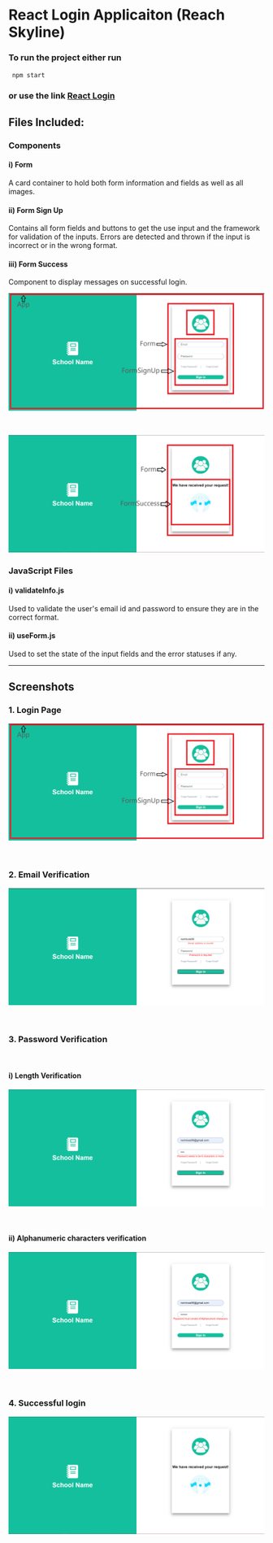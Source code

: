 # React Login Applicaiton (Reach Skyline)

 ### To run the project either run
     npm start
 ### or use the link <a href="https://friendly-galileo-ce9f46.netlify.app/" target="_blank">React Login</a>

## Files Included:
  ### Components

  #### i) Form
  A card container to hold both form information and fields as well as all images. 

  #### ii) Form Sign Up
  Contains all form fields and buttons to get the use input and the framework for validation of the inputs. Errors are detected and thrown if the input is incorrect or in the wrong format.

  #### iii) Form Success
  Component to display messages on successful login.
  
  ![Components_1](https://github.com/Srinivas-Natarajan/React-Login/blob/main/screenshots/components_1.png?raw=true)
  
  <br/>
  
  ![Components_2](https://github.com/Srinivas-Natarajan/React-Login/blob/main/screenshots/components_2.png?raw=true)

  ### JavaScript Files

  #### i) validateInfo.js
  Used to validate the user's email id and password to ensure they are in the correct format.

  #### ii) useForm.js
  Used to set the state of the input fields and the error statuses if any.

---

## Screenshots

### 1. Login Page
![Login](https://github.com/Srinivas-Natarajan/React-Login/blob/main/screenshots/login_page.png?raw=true)

<br/>

### 2. Email Verification
![Email](https://github.com/Srinivas-Natarajan/React-Login/blob/main/screenshots/email_validation.png?raw=true)

<br/>

### 3. Password Verification

<br/>

#### i) Length Verification
![Password_1](https://github.com/Srinivas-Natarajan/React-Login/blob/main/screenshots/password_1.png?raw=true)


<br/>

#### ii) Alphanumeric characters verification
![Password_2](https://github.com/Srinivas-Natarajan/React-Login/blob/main/screenshots/password_2.png?raw=true)


<br/>

### 4. Successful login
![Success](https://github.com/Srinivas-Natarajan/React-Login/blob/main/screenshots/success.png?raw=true)

